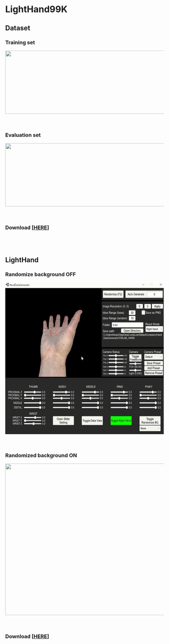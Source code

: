 # LightHand99K

## Dataset
### Training set
<p align="left">
    <img src="assets/trainingset.png", style="width:850px;height:200px">
</p>

</br>

### Evaluation set
<p align="left">
    <img src="assets/evaluationset.png", style="width:850px;height:200px">
</p>

</br>

### Download [[HERE](https://dkuniv-my.sharepoint.com/:u:/g/personal/72210292_dankook_ac_kr/EbRUv0MqQ8ZPkQ3r-taI10wBPzbeLpUl1FL7ahCadtlBKg?e=9Sin37)]
</br>
</br>

## LightHand

### Randomize background OFF
<p align="left">
    <img src="assets/nobg.gif", width="640" height="480">
</p>

</br>

### Randomized background ON
<p align="left">
    <img src="assets/bg.gif", width="640" height="480">
</p>

</br>

### Download [[HERE](https://dkuniv-my.sharepoint.com/:u:/g/personal/72210292_dankook_ac_kr/EYIFZpMKhkZBswcl7MWpfngBcKGUmWxXdu1T1i-Jt2nqKA?e=93WBIe)]
